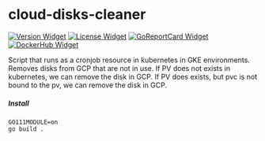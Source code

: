 # cloud-disks-cleaner

[![Version Widget]][Version] [![License Widget]][License] [![GoReportCard Widget]][GoReportCard] [![DockerHub Widget]][DockerHub]

[Version]: https://github.com/softonic/cloud-disks-cleaner/releases
[Version Widget]: https://img.shields.io/github/release/softonic/cloud-disks-cleaner.svg?maxAge=60
[License]: http://www.apache.org/licenses/LICENSE-2.0.txt
[License Widget]: https://img.shields.io/badge/license-APACHE2-1eb0fc.svg
[GoReportCard]: https://goreportcard.com/report/softonic/cloud-disks-cleaner
[GoReportCard Widget]: https://goreportcard.com/badge/softonic/cloud-disks-cleaner
[DockerHub]: https://hub.docker.com/r/softonic/cloud-disks-cleaner
[DockerHub Widget]: https://img.shields.io/docker/pulls/softonic/cloud-disks-cleaner.svg


Script that runs as a cronjob resource in kubernetes in GKE environments.
Removes disks from GCP that are not in use. 
If PV does not exists in kubernetes, we can remove the disk in GCP.
If PV does exists, but pvc is not bound to the pv, we can remove the disk in GCP.

##### Install

```
GO111MODULE=on
go build .
```

